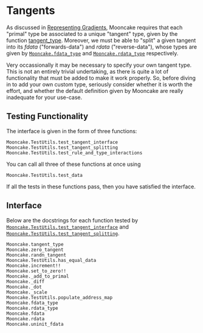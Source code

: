 # Tangents

As discussed in [Representing Gradients](@ref), Mooncake requires that each "primal" type be associated to a unique "tangent" type, given by the function [tangent_type](@ref).
Moreover, we must be able to "split" a given tangent into its _fdata_ ("forwards-data") and _rdata_ ("reverse-data"), whose types are given by [`Mooncake.fdata_type`](@ref) and [`Mooncake.rdata_type`](@ref) respectively.

Very occassionally it may be necessary to specify your own tangent type.
This is not an entirely trivial undertaking, as there is quite a lot of functionality that must be added to make it work properly.
So, before diving in to add your own custom type, seriously consider whether it is worth the effort, and whether the default definition given by Mooncake are really inadequate for your use-case.

## Testing Functionality

The interface is given in the form of three functions:
```@docs
Mooncake.TestUtils.test_tangent_interface
Mooncake.TestUtils.test_tangent_splitting
Mooncake.TestUtils.test_rule_and_type_interactions
```

You can call all three of these functions at once using
```@docs
Mooncake.TestUtils.test_data
```

If all the tests in these functions pass, then you have satisfied the interface.

## Interface

Below are the docstrings for each function tested by [`Mooncake.TestUtils.test_tangent_interface`](@ref) and [`Mooncake.TestUtils.test_tangent_splitting`](@ref).

```@docs
Mooncake.tangent_type
Mooncake.zero_tangent
Mooncake.randn_tangent
Mooncake.TestUtils.has_equal_data
Mooncake.increment!!
Mooncake.set_to_zero!!
Mooncake._add_to_primal
Mooncake._diff
Mooncake._dot
Mooncake._scale
Mooncake.TestUtils.populate_address_map
Mooncake.fdata_type
Mooncake.rdata_type
Mooncake.fdata
Mooncake.rdata
Mooncake.uninit_fdata
```